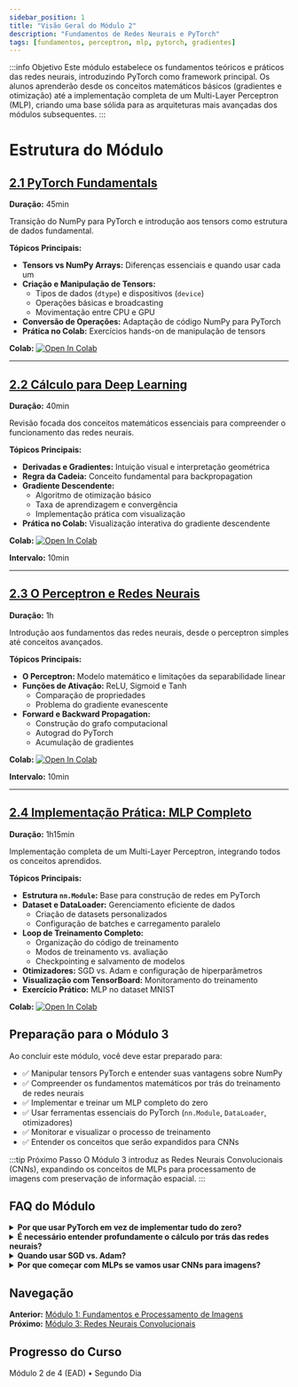 ```yaml
---
sidebar_position: 1
title: "Visão Geral do Módulo 2"
description: "Fundamentos de Redes Neurais e PyTorch"
tags: [fundamentos, perceptron, mlp, pytorch, gradientes]
---
```


:::info Objetivo
Este módulo estabelece os fundamentos teóricos e práticos das redes neurais, introduzindo PyTorch como framework principal. Os alunos aprenderão desde os conceitos matemáticos básicos (gradientes e otimização) até a implementação completa de um Multi-Layer Perceptron (MLP), criando uma base sólida para as arquiteturas mais avançadas dos módulos subsequentes.
:::

# Estrutura do Módulo

## [2.1 PyTorch Fundamentals](./modulo2/pytorch-fundamentals)
**Duração:** 45min

Transição do NumPy para PyTorch e introdução aos tensors como estrutura de dados fundamental.

**Tópicos Principais:**
- **Tensors vs NumPy Arrays:** Diferenças essenciais e quando usar cada um
- **Criação e Manipulação de Tensors:**
  - Tipos de dados (`dtype`) e dispositivos (`device`)
  - Operações básicas e broadcasting
  - Movimentação entre CPU e GPU
- **Conversão de Operações:** Adaptação de código NumPy para PyTorch
- **Prática no Colab:** Exercícios hands-on de manipulação de tensors

**Colab:** [![Open In Colab](https://colab.research.google.com/assets/colab-badge.svg)](https://colab.research.google.com/drive/1h5UEJ4O4cGA5VY3xTczQTjjXJM15yymT?usp=sharing)

---

## [2.2 Cálculo para Deep Learning](./modulo2/calculo-dl)
**Duração:** 40min

Revisão focada dos conceitos matemáticos essenciais para compreender o funcionamento das redes neurais.

**Tópicos Principais:**
- **Derivadas e Gradientes:** Intuição visual e interpretação geométrica
- **Regra da Cadeia:** Conceito fundamental para backpropagation
- **Gradiente Descendente:**
  - Algoritmo de otimização básico
  - Taxa de aprendizagem e convergência
  - Implementação prática com visualização
- **Prática no Colab:** Visualização interativa do gradiente descendente

**Colab:** [![Open In Colab](https://colab.research.google.com/assets/colab-badge.svg)](https://colab.research.google.com/drive/1UiZknApSIUskyPZoRwqQoTs96YCB08fL?usp=sharing)

**Intervalo:** 10min

---

## [2.3 O Perceptron e Redes Neurais](./modulo2/perceptron-redes)
**Duração:** 1h

Introdução aos fundamentos das redes neurais, desde o perceptron simples até conceitos avançados.

**Tópicos Principais:**
- **O Perceptron:** Modelo matemático e limitações da separabilidade linear
- **Funções de Ativação:** ReLU, Sigmoid e Tanh
  - Comparação de propriedades
  - Problema do gradiente evanescente
- **Forward e Backward Propagation:**
  - Construção do grafo computacional
  - Autograd do PyTorch
  - Acumulação de gradientes

**Colab:** [![Open In Colab](https://colab.research.google.com/assets/colab-badge.svg)](https://colab.research.google.com/drive/1A5yhlyKKzm7VU3qtE3Cr9rbYYNsTXYBx?usp=sharing)

**Intervalo:** 10min

---

## [2.4 Implementação Prática: MLP Completo](./modulo2/mlp-implementacao)
**Duração:** 1h15min

Implementação completa de um Multi-Layer Perceptron, integrando todos os conceitos aprendidos.

**Tópicos Principais:**
- **Estrutura `nn.Module`:** Base para construção de redes em PyTorch
- **Dataset e DataLoader:** Gerenciamento eficiente de dados
  - Criação de datasets personalizados
  - Configuração de batches e carregamento paralelo
- **Loop de Treinamento Completo:**
  - Organização do código de treinamento
  - Modos de treinamento vs. avaliação
  - Checkpointing e salvamento de modelos
- **Otimizadores:** SGD vs. Adam e configuração de hiperparâmetros
- **Visualização com TensorBoard:** Monitoramento do treinamento
- **Exercício Prático:** MLP no dataset MNIST

**Colab:** [![Open In Colab](https://colab.research.google.com/assets/colab-badge.svg)](https://colab.research.google.com/drive/1hKdzzgJ7N2MmAIsgnziiLfmtgU-z79Zs?usp=sharing)

## Preparação para o Módulo 3

Ao concluir este módulo, você deve estar preparado para:

- ✅ Manipular tensors PyTorch e entender suas vantagens sobre NumPy
- ✅ Compreender os fundamentos matemáticos por trás do treinamento de redes neurais
- ✅ Implementar e treinar um MLP completo do zero
- ✅ Usar ferramentas essenciais do PyTorch (`nn.Module`, `DataLoader`, otimizadores)
- ✅ Monitorar e visualizar o processo de treinamento
- ✅ Entender os conceitos que serão expandidos para CNNs

:::tip Próximo Passo
O Módulo 3 introduz as Redes Neurais Convolucionais (CNNs), expandindo os conceitos de MLPs para processamento de imagens com preservação de informação espacial.
:::

## FAQ do Módulo

<details>
<summary><strong>Por que usar PyTorch em vez de implementar tudo do zero?</strong></summary>
<p>PyTorch automatiza cálculos de gradientes complexos, oferece otimizações de GPU e fornece componentes testados e otimizados. Isso permite focar na arquitetura e lógica do modelo em vez de detalhes de implementação.</p>
</details>

<details>
<summary><strong>É necessário entender profundamente o cálculo por trás das redes neurais?</strong></summary>
<p>Uma compreensão sólida dos gradientes e otimização é essencial para debugar problemas de treinamento, escolher hiperparâmetros adequados e entender por que certas técnicas funcionam.</p>
</details>

<details>
<summary><strong>Quando usar SGD vs. Adam?</strong></summary>
<p>Adam é geralmente mais robusto e converge mais rapidamente, sendo uma boa escolha padrão. SGD com momentum pode alcançar melhor generalização em alguns casos, especialmente com scheduling adequado da taxa de aprendizagem.</p>
</details>

<details>
<summary><strong>Por que começar com MLPs se vamos usar CNNs para imagens?</strong></summary>
<p>MLPs introduzem conceitos fundamentais (forward/backward pass, otimização, PyTorch) de forma mais simples. CNNs são extensões dos MLPs com operações específicas para dados espaciais.</p>
</details>

## Navegação

**Anterior:** [Módulo 1: Fundamentos e Processamento de Imagens](../modulo1/)  
**Próximo:** [Módulo 3: Redes Neurais Convolucionais](../modulo3/)

## Progresso do Curso

Módulo 2 de 4 (EAD) • Segundo Dia